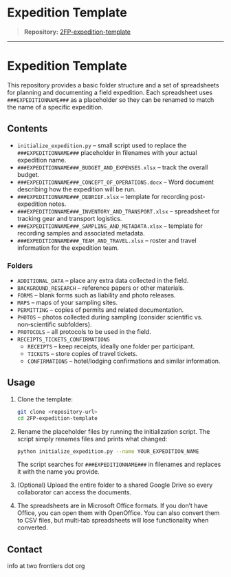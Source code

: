 # Expedition Template

> **Repository:** [2FP-expedition-template](https://github.com/two-frontiers-project/2FP-expedition-template)

---

# Expedition Template

This repository provides a basic folder structure and a set of spreadsheets for planning and documenting a field expedition. Each spreadsheet uses `###EXPEDITIONNAME###` as a placeholder so they can be renamed to match the name of a specific expedition.

## Contents

- `initialize_expedition.py` – small script used to replace the `###EXPEDITIONNAME###` placeholder in filenames with your actual expedition name.
- `###EXPEDITIONNAME###_BUDGET_AND_EXPENSES.xlsx` – track the overall budget.
- `###EXPEDITIONNAME###_CONCEPT_OF_OPERATIONS.docx` – Word document describing how the expedition will be run.
- `###EXPEDITIONNAME###_DEBRIEF.xlsx` – template for recording post-expedition notes.
- `###EXPEDITIONNAME###_INVENTORY_AND_TRANSPORT.xlsx` – spreadsheet for tracking gear and transport logistics.
- `###EXPEDITIONNAME###_SAMPLING_AND_METADATA.xlsx` – template for recording samples and associated metadata.
- `###EXPEDITIONNAME###_TEAM_AND_TRAVEL.xlsx` – roster and travel information for the expedition team.

### Folders

- `ADDITIONAL_DATA` – place any extra data collected in the field.
- `BACKGROUND_RESEARCH` – reference papers or other materials.
- `FORMS` – blank forms such as liability and photo releases.
- `MAPS` – maps of your sampling sites.
- `PERMITTING` – copies of permits and related documentation.
- `PHOTOS` – photos collected during sampling (consider scientific vs. non‑scientific subfolders).
- `PROTOCOLS` – all protocols to be used in the field.
- `RECEIPTS_TICKETS_CONFIRMATIONS`
  - `RECEIPTS` – keep receipts, ideally one folder per participant.
  - `TICKETS` – store copies of travel tickets.
  - `CONFIRMATIONS` – hotel/lodging confirmations and similar information.

## Usage

1. Clone the template:

   ```bash
   git clone <repository-url>
   cd 2FP-expedition-template
   ```

2. Rename the placeholder files by running the initialization script. The script simply renames files and prints what changed:

   ```bash
   python initialize_expedition.py --name YOUR_EXPEDITION_NAME
   ```

   The script searches for `###EXPEDITIONNAME###` in filenames and replaces it with the name you provide.

3. (Optional) Upload the entire folder to a shared Google Drive so every collaborator can access the documents.

4. The spreadsheets are in Microsoft Office formats. If you don’t have Office, you can open them with OpenOffice. You can also convert them to CSV files, but multi‑tab spreadsheets will lose functionality when converted.

## Contact

info at two frontiers dot org

